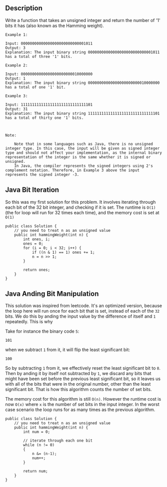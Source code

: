 ## Description

Write a function that takes an unsigned integer and return the number of '1' bits it has (also known as the Hamming weight).

 
```
Example 1:

Input: 00000000000000000000000000001011
Output: 3
Explanation: The input binary string 00000000000000000000000000001011 has a total of three '1' bits.

Example 2:

Input: 00000000000000000000000010000000
Output: 1
Explanation: The input binary string 00000000000000000000000010000000 has a total of one '1' bit.

Example 3:

Input: 11111111111111111111111111111101
Output: 31
Explanation: The input binary string 11111111111111111111111111111101 has a total of thirty one '1' bits.

 

Note:

    Note that in some languages such as Java, there is no unsigned integer type. In this case, the input will be given as signed integer type and should not affect your implementation, as the internal binary representation of the integer is the same whether it is signed or unsigned.
    In Java, the compiler represents the signed integers using 2's complement notation. Therefore, in Example 3 above the input represents the signed integer -3.
```

## Java Bit Iteration

So this was my first solution for this problem. It involves iterating through each bit of the 32 bit integer, and checking if it is set. The runtime is `O(1)` (the for loop will run for 32 times each time), and the memory cost is set at `O(1)`

```
public class Solution {
    // you need to treat n as an unsigned value
    public int hammingWeight(int n) {
        int ones, i;
        ones = 0;
        for (i = 0; i < 32; i++) {
            if ((n & 1) == 1) ones += 1;
            n = n >> 1;
        }
        
        return ones;
    }
}
```

## Java Anding Bit Manipulation

This solution was inspired from leetcode. It's an optimized version, because the loop here will run once for each bit that is set, instead of each of the `32` bits. We do this by anding the input value by the difference of itself and `1` repeatedly. This is why

Take for instance the binary code `5`:

```
101
```

when we subtract `1` from it, it will flip the least significant bit:

```
100
```

So by subtracting `1` from it, we effectively reset the least significant bit to `0`. Then by anding it by itself not subtracted by `1`, we discard any bits that might have been set before the previous least significant bit, so it leaves us with all of the bits that were in the original number, other than the least significant bit. That is how this algorithm counts the number of set bits.

The memory cost for this algorithm is still `O(n)`. However the runtime cost is now `O(x)` where `x` is the number of set bits in the input integer. In the worst case scenario the loop runs for as many times as the previous algorithm.

```
public class Solution {
    // you need to treat n as an unsigned value
    public int hammingWeight(int n) {
        int num = 0;
        
        // iterate through each one bit
        while (n != 0)
        {
            n &= (n-1);
            num++;
        }
        
        return num;
    }
}
```